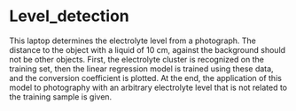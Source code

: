 # Level_detection
This laptop determines the electrolyte level from a photograph. The distance to the object with a liquid of 10 cm, against the background should not be other objects. First, the electrolyte cluster is recognized on the training set, then the linear regression model is trained using these data, and the conversion coefficient is plotted. At the end, the application of this model to photography with an arbitrary electrolyte level that is not related to the training sample is given.
